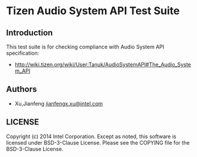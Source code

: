 # Tizen Audio System API Test Suite

## Introduction

This test suite is for checking compliance with Audio System API specification:
* http://wiki.tizen.org/wiki/User:Tanuk/AudioSystemAPI#The_Audio_System_API

## Authors

* Xu,Jianfeng <jianfengx.xu@intel.com>

## LICENSE

Copyright (c) 2014 Intel Corporation.
Except as noted, this software is licensed under BSD-3-Clause License.
Please see the COPYING file for the BSD-3-Clause License.
